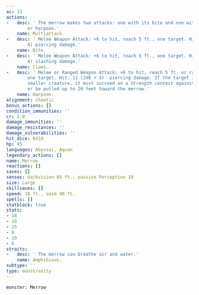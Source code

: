 ```yaml
---
ac: 13
actions:
-   desc: ' The merrow makes two attacks: one with its bite and one with its claws
        or harpoon.'
    name: Multiattack.
-   desc: ' Melee Weapon Attack: +6 to hit, reach 5 ft., one target. Hit: 8 (1d8 +
        4) piercing damage.'
    name: Bite.
-   desc: ' Melee Weapon Attack: +6 to hit, reach 5 ft., one target. Hit: 9 (2d4 +
        4) slashing damage.'
    name: Claws.
-   desc: ' Melee or Ranged Weapon Attack: +6 to hit, reach 5 ft. or range 20/60 ft.,
        one target. Hit: 11 (2d6 + 3)  piercing damage. If the target is a Huge or
        smaller creature, it must succeed on a Strength contest against the merrow
        or be pulled up to 20 feet toward the merrow.'
    name: Harpoon.
alignment: chaotic
bonus_actions: []
condition_immunities: ''
cr: 2.0
damage_immunities: ''
damage_resistances: ''
damage_vulnerabilities: ''
hit_dice: 6d10
hp: 45
languages: Abyssal, Aquan
legendary_actions: []
name: Merrow
reactions: []
saves: []
senses: darkvision 60 ft., passive Perception 10
size: Large
skillsaves: []
speed: 10 ft., swim 40 ft.
spells: []
statblock: true
stats:
- 18
- 10
- 15
- 8
- 10
- 9
straits:
-   desc: ' The merrow can breathe air and water.'
    name: Amphibious.
subtype: ''
type: monstrosity
---
```

```statblock
monster: Merrow
```